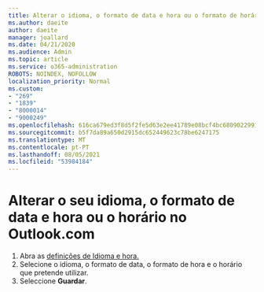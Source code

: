 ```yaml
---
title: Alterar o idioma, o formato de data e hora ou o formato de horário no Outlook.com
ms.author: daeite
author: daeite
manager: joallard
ms.date: 04/21/2020
ms.audience: Admin
ms.topic: article
ms.service: o365-administration
ROBOTS: NOINDEX, NOFOLLOW
localization_priority: Normal
ms.custom:
- "269"
- "1839"
- "8000014"
- "9000249"
ms.openlocfilehash: 616ca679ed3f8d5f2fe5d63e2ee41789e08bcf4bc6809022991d1ede02d8cb49
ms.sourcegitcommit: b5f7da89a650d2915dc652449623c78be6247175
ms.translationtype: MT
ms.contentlocale: pt-PT
ms.lasthandoff: 08/05/2021
ms.locfileid: "53984184"
---
```

# <a name="change-your-language-date-and-time-format-or-time-zone-in-outlookcom"></a>Alterar o seu idioma, o formato de data e hora ou o horário no Outlook.com

1. Abra as [definições de Idioma e hora.](https://go.microsoft.com/fwlink/?linkid=2085505)
1. Selecione o idioma, o formato de data, o formato de hora e o horário que pretende utilizar.
1. Seleccione **Guardar**.